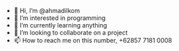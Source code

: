- 👋 Hi, I’m @ahmadilkom
- 👀 I’m interested in programming
- 🌱 I’m currently learning anything
- 💞️ I’m looking to collaborate on a project 
- 📫 How to reach me on this number, +62857 7181 0008

<!---
ahmadilkom/ahmadilkom is a ✨ special ✨ repository because its `README.md` (this file) appears on your GitHub profile.
You can click the Preview link to take a look at your changes.
--->
